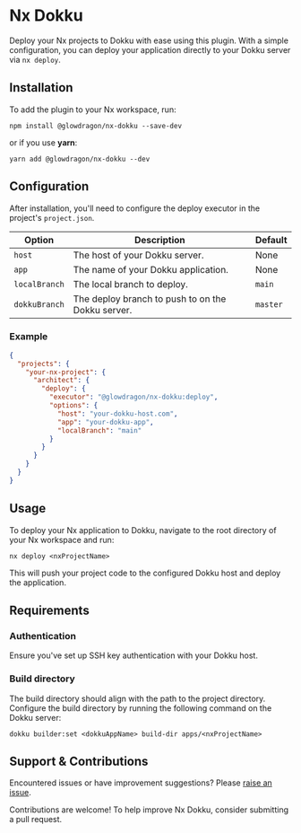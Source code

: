 # Nx Dokku

Deploy your Nx projects to Dokku with ease using this plugin. With a simple configuration, you can deploy your application directly to your Dokku server via `nx deploy`.

## Installation

To add the plugin to your Nx workspace, run:

```shell
npm install @glowdragon/nx-dokku --save-dev
```

or if you use **yarn**:

```shell
yarn add @glowdragon/nx-dokku --dev
```

## Configuration

After installation, you'll need to configure the deploy executor in the project's `project.json`.

| Option        | Description                                       | Default  |
|---------------|---------------------------------------------------|----------|
| `host`        | The host of your Dokku server.                    | None     |
| `app`         | The name of your Dokku application.               | None     |
| `localBranch` | The local branch to deploy.                       | `main`   |
| `dokkuBranch` | The deploy branch to push to on the Dokku server. | `master` |

### Example

```json
{
  "projects": {
    "your-nx-project": {
      "architect": {
        "deploy": {
          "executor": "@glowdragon/nx-dokku:deploy",
          "options": {
            "host": "your-dokku-host.com",
            "app": "your-dokku-app",
            "localBranch": "main"
          }
        }
      }
    }
  }
}
```

## Usage

To deploy your Nx application to Dokku, navigate to the root directory of your Nx workspace and run:

```shell
nx deploy <nxProjectName>
```

This will push your project code to the configured Dokku host and deploy the application.

## Requirements

### Authentication

Ensure you've set up SSH key authentication with your Dokku host.

### Build directory

The build directory should align with the path to the project directory. Configure the build directory by running the following command on the Dokku server:

```shell
dokku builder:set <dokkuAppName> build-dir apps/<nxProjectName>
```

## Support & Contributions

Encountered issues or have improvement suggestions? Please [raise an issue](https://github.com/Glowdragon/nx-dokku/issues/new).

Contributions are welcome! To help improve Nx Dokku, consider submitting a pull request.

